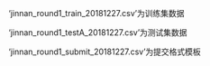 ‘jinnan_round1_train_20181227.csv’为训练集数据

‘jinnan_round1_testA_20181227.csv’为测试集数据

‘jinnan_round1_submit_20181227.csv’为提交格式模板
